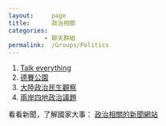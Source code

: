 ```yaml
---
layout:     page
title:      政治相關
categories: 
          - 聊天群組
permalink:  /Groups/Politics
---
```


1. [Talk everything](https://telegram.me/joinchat/Bgklzj7pqmJW7qbiPMIvng)
2. [德賽公園](https://telegram.me/joinchat/Cp919j0kXKzuKNffihRKFA)
3. [大陸政治民生觀察](https://telegram.me/joinchat/CeGy1zzACcX7yO5PgCCewg)
4. [兩岸四地政治議題](https://telegram.me/joinchat/AtZvGjxvS18bbcY4xfPRBw)

看看新聞，了解國家大事： [政治相關的新聞網站](/Groups/PoliticalNews)
